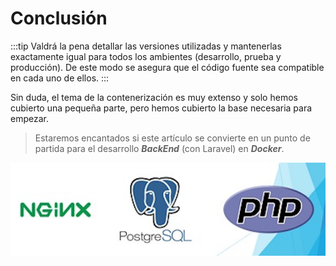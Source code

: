 # Conclusión

:::tip
Valdrá la pena detallar las versiones utilizadas y mantenerlas exactamente igual para todos los ambientes (desarrollo, prueba y producción). De este modo se asegura que el código fuente sea compatible en cada uno de ellos.
:::

Sin duda, el tema de la contenerización es muy extenso y solo hemos cubierto una pequeña parte, pero hemos cubierto la base necesaria para empezar. 

>Estaremos encantados si este artículo se convierte en un punto de partida para el desarrollo _**BackEnd**_ (con Laravel) en _**Docker**_.

![conclusion](./img/laravel2.png)




